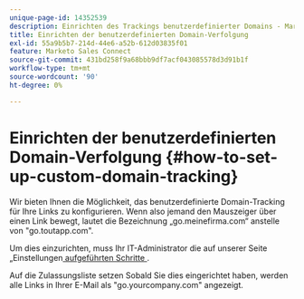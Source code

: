 ```yaml
---
unique-page-id: 14352539
description: Einrichten des Trackings benutzerdefinierter Domains - Marketo-Dokumente - Produktdokumentation
title: Einrichten der benutzerdefinierten Domain-Verfolgung
exl-id: 55a9b5b7-214d-44e6-a52b-612d03835f01
feature: Marketo Sales Connect
source-git-commit: 431bd258f9a68bbb9df7acf043085578d3d91b1f
workflow-type: tm+mt
source-wordcount: '90'
ht-degree: 0%

---
```


# Einrichten der benutzerdefinierten Domain-Verfolgung {#how-to-set-up-custom-domain-tracking}

Wir bieten Ihnen die Möglichkeit, das benutzerdefinierte Domain-Tracking für Ihre Links zu konfigurieren. Wenn also jemand den Mauszeiger über einen Link bewegt, lautet die Bezeichnung „go.meinefirma.com“ anstelle von &quot;go.toutapp.com&quot;.

Um dies einzurichten, muss Ihr IT-Administrator die auf unserer Seite „Einstellungen[ aufgeführten Schritte ](https://toutapp.com/custom_tracking_domain).

Auf die Zulassungsliste setzen Sobald Sie dies eingerichtet haben, werden alle Links in Ihrer E-Mail als &quot;go.yourcompany.com&quot; angezeigt.
